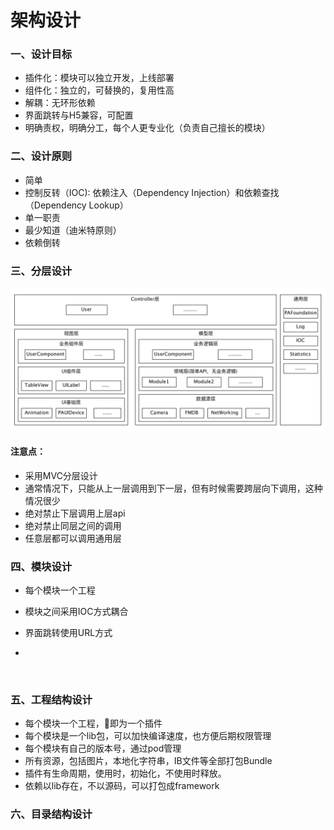 # 架构设计

### 一、设计目标

* 插件化：模块可以独立开发，上线部署
* 组件化：独立的，可替换的，复用性高
* 解耦：无环形依赖
* 界面跳转与H5兼容，可配置
* 明确责权，明确分工，每个人更专业化（负责自己擅长的模块）



### 二、设计原则

* 简单
* 控制反转（IOC): 依赖注入（Dependency Injection）和依赖查找（Dependency Lookup）
* 单一职责
* 最少知道（迪米特原则）
* 依赖倒转 




### 三、分层设计

![img](https://github.com/linjinxing/iOSDocument/raw/master/Assets/uml/architecture/iOS_architecture_layer.png)

#### 	**注意点：**

* 采用MVC分层设计
* 通常情况下，只能从上一层调用到下一层，但有时候需要跨层向下调用，这种情况很少
* 绝对禁止下层调用上层api
* 绝对禁止同层之间的调用
* 任意层都可以调用通用层

### 四、模块设计

* 每个模块一个工程

* 模块之间采用IOC方式耦合

* 界面跳转使用URL方式

* ​

  ​



### 五、工程结构设计

* 每个模块一个工程，即为一个插件
* 每个模块是一个lib包，可以加快编译速度，也方便后期权限管理
* 每个模块有自己的版本号，通过pod管理
* 所有资源，包括图片，本地化字符串，IB文件等全部打包Bundle
* 插件有生命周期，使用时，初始化，不使用时释放。
* 依赖以lib存在，不以源码，可以打包成framework



### 六、目录结构设计








